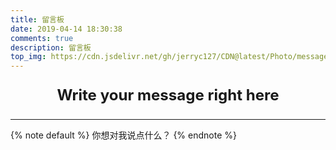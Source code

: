 ```yaml
---
title: 留言板
date: 2019-04-14 18:30:38
comments: true
description: 留言板
top_img: https://cdn.jsdelivr.net/gh/jerryc127/CDN@latest/Photo/messageboard.jpg
---
```

<p style="font-size:1.72em;font-weight:bold;text-align: center">
Write your message right here
</p>

<script data-ad-client="ca-pub-1902923403139213" async src="https://pagead2.googlesyndication.com/pagead/js/adsbygoogle.js"></script>
***

{% note default %}
你想对我说点什么？
{% endnote %}












